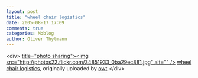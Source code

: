 ```yaml
---
layout: post
title: "wheel chair logistics"
date: 2005-08-17 17:09
comments: true
categories: Moblog
author: Oliver Thylmann
---
```



&lt;div&gt;	[ title=&quot;photo sharing&quot;&gt;&lt;img src=&quot;http://photos22.flickr.com/34851933_0ba29ec881.jpg&quot; alt=&quot;&quot; /&gt;](http://www.flickr.com/photos/oliver/34851933/)	[wheel chair logistics](http://www.flickr.com/photos/oliver/34851933/), originally uploaded by [owt](http://www.flickr.com/people/oliver/).&lt;/div&gt;					


